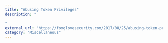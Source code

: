 ```yaml
---
title: "Abusing Token Privileges"
description: "

"
external_url: "https://foxglovesecurity.com/2017/08/25/abusing-token-privileges-for-windows-local-privilege-escalation/"
category: "Miscellaneous"
---
```

